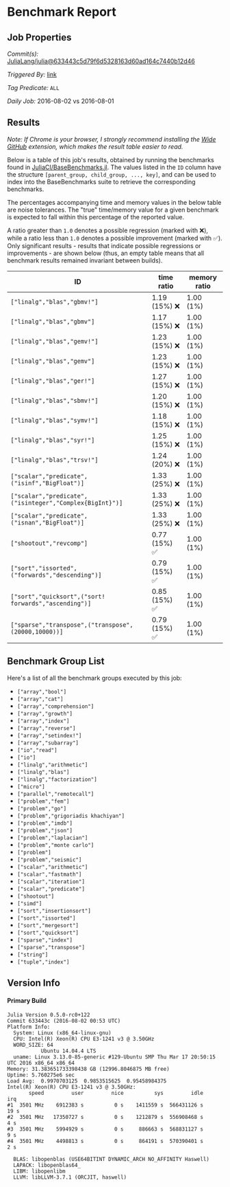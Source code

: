 # Benchmark Report

## Job Properties

*Commit(s):* [JuliaLang/julia@633443c5d79f6d5328163d60ad164c7440b12d46](https://github.com/JuliaLang/julia/commit/633443c5d79f6d5328163d60ad164c7440b12d46)

*Triggered By:* [link](https://github.com/JuliaLang/julia/commit/633443c5d79f6d5328163d60ad164c7440b12d46#commitcomment-18482197)

*Tag Predicate:* `ALL`

*Daily Job:* 2016-08-02 vs 2016-08-01

## Results

*Note: If Chrome is your browser, I strongly recommend installing the [Wide GitHub](https://chrome.google.com/webstore/detail/wide-github/kaalofacklcidaampbokdplbklpeldpj?hl=en)
extension, which makes the result table easier to read.*

Below is a table of this job's results, obtained by running the benchmarks found in
[JuliaCI/BaseBenchmarks.jl](https://github.com/JuliaCI/BaseBenchmarks.jl). The values
listed in the `ID` column have the structure `[parent_group, child_group, ..., key]`,
and can be used to index into the BaseBenchmarks suite to retrieve the corresponding
benchmarks.

The percentages accompanying time and memory values in the below table are noise tolerances. The "true"
time/memory value for a given benchmark is expected to fall within this percentage of the reported value.

A ratio greater than `1.0` denotes a possible regression (marked with :x:), while a ratio less
than `1.0` denotes a possible improvement (marked with :white_check_mark:). Only significant results - results
that indicate possible regressions or improvements - are shown below (thus, an empty table means that all
benchmark results remained invariant between builds).

| ID | time ratio | memory ratio |
|----|------------|--------------|
| `["linalg","blas","gbmv!"]` | 1.19 (15%) :x: | 1.00 (1%)  |
| `["linalg","blas","gbmv"]` | 1.17 (15%) :x: | 1.00 (1%)  |
| `["linalg","blas","gemv!"]` | 1.23 (15%) :x: | 1.00 (1%)  |
| `["linalg","blas","gemv"]` | 1.23 (15%) :x: | 1.00 (1%)  |
| `["linalg","blas","ger!"]` | 1.27 (15%) :x: | 1.00 (1%)  |
| `["linalg","blas","sbmv!"]` | 1.20 (15%) :x: | 1.00 (1%)  |
| `["linalg","blas","symv!"]` | 1.18 (15%) :x: | 1.00 (1%)  |
| `["linalg","blas","syr!"]` | 1.25 (15%) :x: | 1.00 (1%)  |
| `["linalg","blas","trsv!"]` | 1.24 (20%) :x: | 1.00 (1%)  |
| `["scalar","predicate",("isinf","BigFloat")]` | 1.33 (25%) :x: | 1.00 (1%)  |
| `["scalar","predicate",("isinteger","Complex{BigInt}")]` | 1.33 (25%) :x: | 1.00 (1%)  |
| `["scalar","predicate",("isnan","BigFloat")]` | 1.33 (25%) :x: | 1.00 (1%)  |
| `["shootout","revcomp"]` | 0.77 (15%) :white_check_mark: | 1.00 (1%)  |
| `["sort","issorted",("forwards","descending")]` | 0.79 (15%) :white_check_mark: | 1.00 (1%)  |
| `["sort","quicksort",("sort! forwards","ascending")]` | 0.85 (15%) :white_check_mark: | 1.00 (1%)  |
| `["sparse","transpose",("transpose",(20000,10000))]` | 0.79 (15%) :white_check_mark: | 1.00 (1%)  |

## Benchmark Group List

Here's a list of all the benchmark groups executed by this job:

- `["array","bool"]`
- `["array","cat"]`
- `["array","comprehension"]`
- `["array","growth"]`
- `["array","index"]`
- `["array","reverse"]`
- `["array","setindex!"]`
- `["array","subarray"]`
- `["io","read"]`
- `["io"]`
- `["linalg","arithmetic"]`
- `["linalg","blas"]`
- `["linalg","factorization"]`
- `["micro"]`
- `["parallel","remotecall"]`
- `["problem","fem"]`
- `["problem","go"]`
- `["problem","grigoriadis khachiyan"]`
- `["problem","imdb"]`
- `["problem","json"]`
- `["problem","laplacian"]`
- `["problem","monte carlo"]`
- `["problem"]`
- `["problem","seismic"]`
- `["scalar","arithmetic"]`
- `["scalar","fastmath"]`
- `["scalar","iteration"]`
- `["scalar","predicate"]`
- `["shootout"]`
- `["simd"]`
- `["sort","insertionsort"]`
- `["sort","issorted"]`
- `["sort","mergesort"]`
- `["sort","quicksort"]`
- `["sparse","index"]`
- `["sparse","transpose"]`
- `["string"]`
- `["tuple","index"]`

## Version Info

#### Primary Build

```
Julia Version 0.5.0-rc0+122
Commit 633443c (2016-08-02 00:53 UTC)
Platform Info:
  System: Linux (x86_64-linux-gnu)
  CPU: Intel(R) Xeon(R) CPU E3-1241 v3 @ 3.50GHz
  WORD_SIZE: 64
           Ubuntu 14.04.4 LTS
  uname: Linux 3.13.0-85-generic #129-Ubuntu SMP Thu Mar 17 20:50:15 UTC 2016 x86_64 x86_64
Memory: 31.383651733398438 GB (12996.8046875 MB free)
Uptime: 5.760275e6 sec
Load Avg:  0.9970703125  0.9853515625  0.95458984375
Intel(R) Xeon(R) CPU E3-1241 v3 @ 3.50GHz: 
       speed         user         nice          sys         idle          irq
#1  3501 MHz    6912383 s          0 s    1411559 s  566431126 s         19 s
#2  3501 MHz   17350727 s          0 s    1212879 s  556908468 s          4 s
#3  3501 MHz    5994929 s          0 s     886663 s  568831127 s          9 s
#4  3501 MHz    4498813 s          0 s     864191 s  570390401 s          2 s

  BLAS: libopenblas (USE64BITINT DYNAMIC_ARCH NO_AFFINITY Haswell)
  LAPACK: libopenblas64_
  LIBM: libopenlibm
  LLVM: libLLVM-3.7.1 (ORCJIT, haswell)

```
